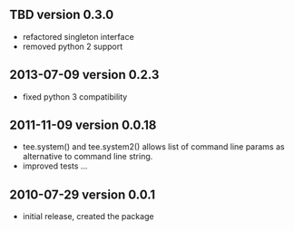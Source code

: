 ## TBD version 0.3.0

- refactored singleton interface
- removed python 2 support

## 2013-07-09 version 0.2.3

- fixed python 3 compatibility

## 2011-11-09 version 0.0.18

- tee.system() and tee.system2() allows list of command line params as alternative to command line string.
- improved tests
  ...

## 2010-07-29 version 0.0.1

- initial release, created the package
